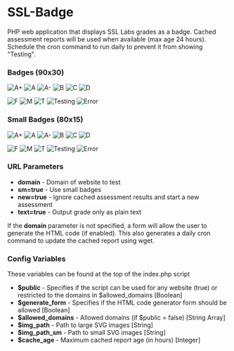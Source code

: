 # SSL-Badge
PHP web application that displays SSL Labs grades as a badge.  Cached assessment reports will be used when available (max age 24 hours).  Schedule the cron command to run daily to prevent it from showing "Testing".

### Badges (90x30)

![A+](https://timwells.net/ssl_badge/?preview=A%2B)
![A](https://timwells.net/ssl_badge/?preview=A)
![A-](https://timwells.net/ssl_badge/?preview=A-)
![B](https://timwells.net/ssl_badge/?preview=B)
![C](https://timwells.net/ssl_badge/?preview=C)
![D](https://timwells.net/ssl_badge/?preview=D)

![F](https://timwells.net/ssl_badge/?preview=F)
![M](https://timwells.net/ssl_badge/?preview=M)
![T](https://timwells.net/ssl_badge/?preview=T)
![Testing](https://timwells.net/ssl_badge/?preview_status=IN_PROGRESS)
![Error](https://timwells.net/ssl_badge/?preview_status=ERROR)

### Small Badges (80x15)

![A+](https://timwells.net/ssl_badge/?preview=A%2B&sm=true)
![A](https://timwells.net/ssl_badge/?preview=A&sm=true)
![A-](https://timwells.net/ssl_badge/?preview=A-&sm=true)
![B](https://timwells.net/ssl_badge/?preview=B&sm=true)
![C](https://timwells.net/ssl_badge/?preview=C&sm=true)
![D](https://timwells.net/ssl_badge/?preview=D&sm=true)

![F](https://timwells.net/ssl_badge/?preview=F&sm=true)
![M](https://timwells.net/ssl_badge/?preview=M&sm=true)
![T](https://timwells.net/ssl_badge/?preview=T&sm=true)
![Testing](https://timwells.net/ssl_badge/?preview_status=IN_PROGRESS&sm=true)
![Error](https://timwells.net/ssl_badge/?preview_status=ERROR&sm=true)

### URL Parameters

* **domain** - Domain of website to test
* **sm=true** - Use small badges
* **new=true** - Ignore cached assessment results and start a new assessment
* **text=true** - Output grade only as plain text

If the **domain** parameter is not specified, a form will allow the user to generate the HTML code (if enabled).  This also generates a daily cron command to update the cached report using wget.

### Config Variables

These variables can be found at the top of the index.php script

* **$public** - Specifies if the script can be used for any website (true) or restricted to the domains in $allowed_domains [Boolean]
* **$generate_form** - Specifies if the HTML code generator form should be allowed [Boolean]
* **$allowed_domains** - Allowed domains (if $public = false) [String Array]
* **$img_path** - Path to large SVG images [String]
* **$img_path_sm** - Path to small SVG images [String]
* **$cache_age** - Maximum cached report age (in hours) [Integer]
